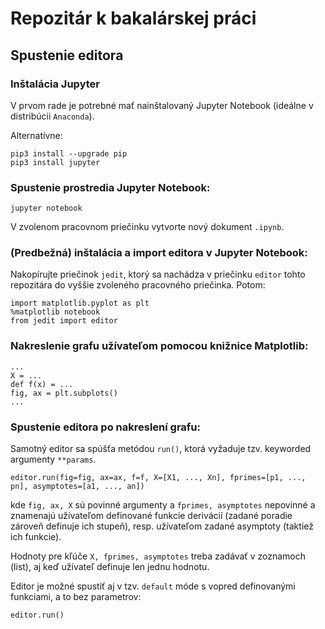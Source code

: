 # Repozitár k bakalárskej práci

## Spustenie editora

### Inštalácia Jupyter

V prvom rade je potrebné mať nainštalovaný Jupyter Notebook (ideálne v distribúcii `Anaconda`).

Alternatívne:

```
pip3 install --upgrade pip
pip3 install jupyter
```

### Spustenie prostredia Jupyter Notebook:

```
jupyter notebook
```

V zvolenom pracovnom priečinku vytvorte nový dokument `.ipynb`.

### (Predbežná) inštalácia a import editora v Jupyter Notebook:

Nakopírujte priečinok `jedit`, ktorý sa nachádza v priečinku `editor` tohto repozitára do vyššie zvoleného pracovného priečinka. Potom:

```
import matplotlib.pyplot as plt
%matplotlib notebook
from jedit import editor
```

### Nakreslenie grafu užívateľom pomocou knižnice Matplotlib:

```
...
X = ...
def f(x) = ...
fig, ax = plt.subplots()
...
```

### Spustenie editora po nakreslení grafu:

Samotný editor sa spúšťa metódou ```run()```, ktorá vyžaduje tzv. keyworded argumenty ```**params```.

```
editor.run(fig=fig, ax=ax, f=f, X=[X1, ..., Xn], fprimes=[p1, ..., pn], asymptotes=[a1, ..., an]) 
```
kde ```fig, ax, X``` sú povinné argumenty a ```fprimes, asymptotes``` nepovinné a znamenajú užívateľom definované funkcie derivácií (zadané poradie zároveň definuje ich stupeň), resp. užívateľom zadané asymptoty (taktiež ich funkcie).

Hodnoty pre kľúče ```X, fprimes, asymptotes``` treba zadávať v zoznamoch (list), aj keď užívateľ definuje len jednu hodnotu.

Editor je možné spustiť aj v tzv. ```default``` móde s vopred definovanými funkciami, a to bez parametrov:
```
editor.run() 
```
